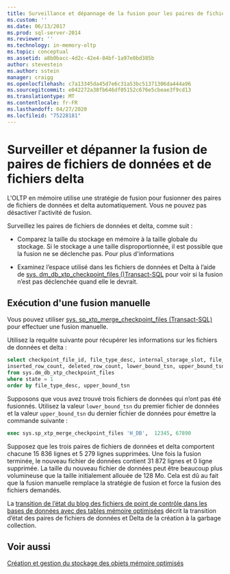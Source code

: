 ```yaml
---
title: Surveillance et dépannage de la fusion pour les paires de fichiers de données et Delta | Microsoft Docs
ms.custom: ''
ms.date: 06/13/2017
ms.prod: sql-server-2014
ms.reviewer: ''
ms.technology: in-memory-oltp
ms.topic: conceptual
ms.assetid: a8b0bacc-4d2c-42e4-84bf-1a97e0bd385b
author: stevestein
ms.author: sstein
manager: craigg
ms.openlocfilehash: c7a13345da45d7e6c31a53bc51371306da444a96
ms.sourcegitcommit: e042272a38fb646df05152c676e5cbeae3f9cd13
ms.translationtype: MT
ms.contentlocale: fr-FR
ms.lasthandoff: 04/27/2020
ms.locfileid: "75228181"
---
```

# <a name="monitoring-and-troubleshooting-merge-for-data-and-delta-file-pairs"></a>Surveiller et dépanner la fusion de paires de fichiers de données et de fichiers delta
  L'OLTP en mémoire utilise une stratégie de fusion pour fusionner des paires de fichiers de données et delta automatiquement. Vous ne pouvez pas désactiver l'activité de fusion.  
  
 Surveillez les paires de fichiers de données et delta, comme suit :  
  
-   Comparez la taille du stockage en mémoire à la taille globale du stockage. Si le stockage a une taille disproportionnée, il est possible que la fusion ne se déclenche pas. Pour plus d'informations  
  
-   Examinez l’espace utilisé dans les fichiers de données et Delta à l’aide de [sys. dm_db_xtp_checkpoint_files &#40;&#41;Transact-SQL](/sql/relational-databases/system-dynamic-management-views/sys-dm-db-xtp-checkpoint-files-transact-sql) pour voir si la fusion n’est pas déclenchée quand elle le devrait.  
  
## <a name="performing-a-manual-merge"></a>Exécution d'une fusion manuelle  
 Vous pouvez utiliser [sys. sp_xtp_merge_checkpoint_files &#40;Transact-SQL&#41;](/sql/relational-databases/system-stored-procedures/sys-sp-xtp-merge-checkpoint-files-transact-sql) pour effectuer une fusion manuelle.  
  
 Utilisez la requête suivante pour récupérer les informations sur les fichiers de données et delta :  
  
```sql  
select checkpoint_file_id, file_type_desc, internal_storage_slot, file_size_in_bytes, file_size_used_in_bytes,   
inserted_row_count, deleted_row_count, lower_bound_tsn, upper_bound_tsn   
from sys.dm_db_xtp_checkpoint_files  
where state = 1  
order by file_type_desc, upper_bound_tsn  
```  
  
 Supposons que vous avez trouvé trois fichiers de données qui n’ont pas été fusionnés. Utilisez la valeur `lower_bound_tsn` du premier fichier de données et la valeur `upper_bound_tsn` du dernier fichier de données pour émettre la commande suivante :  
  
```sql  
exec sys.sp_xtp_merge_checkpoint_files 'H_DB',  12345, 67890  
```  
  
 Supposez que les trois paires de fichiers de données et delta comportent chacune 15 836 lignes et 5 279 lignes supprimées. Une fois la fusion terminée, le nouveau fichier de données contient 31 872 lignes et 0 ligne supprimée. La taille du nouveau fichier de données peut être beaucoup plus volumineuse que la taille initialement allouée de 128 Mo. Cela est dû au fait que la fusion manuelle remplace la stratégie de fusion et force la fusion des fichiers demandés.  
  
 La [transition de l’état du blog des fichiers de point de contrôle dans les bases de données avec des tables mémoire optimisées](https://blogs.technet.com/b/dataplatforminsider/archive/2014/01/23/state-transition-of-checkpoint-files-in-databases-with-memory-optimized-tables.aspx) décrit la transition d’état des paires de fichiers de données et Delta de la création à la garbage collection.  
  
## <a name="see-also"></a>Voir aussi  
 [Création et gestion du stockage des objets mémoire optimisés](../relational-databases/in-memory-oltp/creating-and-managing-storage-for-memory-optimized-objects.md)  
  
